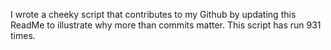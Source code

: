 I wrote a cheeky script that contributes to my Github by updating this ReadMe to illustrate why more than commits matter. This script has run 931 times.